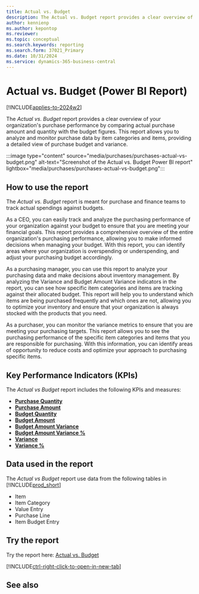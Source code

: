 ```yaml
---
title: Actual vs. Budget
description: The Actual vs. Budget report provides a clear overview of your organization's purchase performance by comparing actual purchase amount and quantity with the budget figures.
author: kennienp
ms.author: kepontop
ms.reviewer:
ms.topic: conceptual
ms.search.keywords: reporting
ms.search.form: 37021_Primary
ms.date: 10/31/2024
ms.service: dynamics-365-business-central
---
```


# Actual vs. Budget (Power BI Report)

[!INCLUDE[applies-to-2024w2](includes/applies-to-2024w2.md)]

The *Actual vs. Budget* report provides a clear overview of your organization's purchase performance by comparing actual purchase amount and quantity with the budget figures. This report allows you to analyze and monitor purchase data by item categories and items, providing a detailed view of purchase budget and variance.

:::image type="content" source="media/purchases/purchases-actual-vs-budget.png" alt-text="Screenshot of the Actual vs. Budget Power BI report" lightbox="media/purchases/purchases-actual-vs-budget.png":::

## How to use the report

The *Actual vs. Budget* report is meant for purchase and finance teams to track actual spendings against budgets.

As a CEO, you can easily track and analyze the purchasing performance of your organization against your budget to ensure that you are meeting your financial goals. This report provides a comprehensive overview of the entire organization's purchasing performance, allowing you to make informed decisions when managing your budget. With this report, you can identify areas where your organization is overspending or underspending, and adjust your purchasing budget accordingly.  
   
As a purchasing manager, you can use this report to analyze your purchasing data and make decisions about inventory management. By analyzing the Variance and Budget Amount Variance indicators in the report, you can see how specific item categories and items are tracking against their allocated budget. This report will help you to understand which items are being purchased frequently and which ones are not, allowing you to optimize your inventory and ensure that your organization is always stocked with the products that you need.  
   
As a purchaser, you can monitor the variance metrics to ensure that you are meeting your purchasing targets. This report allows you to see the purchasing performance of the specific item categories and items that you are responsible for purchasing. With this information, you can identify areas of opportunity to reduce costs and optimize your approach to purchasing specific items.

## Key Performance Indicators (KPIs)

The *Actual vs Budget* report includes the following KPIs and measures: 

- [**Purchase Quantity**](####)  
- [**Purchase Amount**](####)  
- [**Budget Quantity**](####)  
- [**Budget Amount**](####)
- [**Budget Amount Variance**](####)
- [**Budget Amount Variance %**](####)  
- [**Variance**](####)  
- [**Variance %**](####)  

## Data used in the report

The *Actual vs Budget* report use data from the following tables in [!INCLUDE[prod_short](includes/prod_short.md)]

- Item
- Item Category
- Value Entry
- Purchase Line
- Item Budget Entry

## Try the report

Try the report here: [Actual vs. Budget](https://businesscentral.dynamics.com?page=37021)

[!INCLUDE[ctrl-right-click-to-open-in-new-tab](includes/ctrl-right-click-to-open-in-new-tab.md)]

## See also
